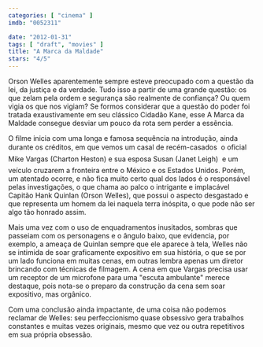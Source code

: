 ```yaml
---
categories: [ "cinema" ]
imdb: "0052311"

date: "2012-01-31"
tags: [ "draft", "movies" ]
title: "A Marca da Maldade"
stars: "4/5"
---
```

Orson Welles aparentemente sempre esteve preocupado com a questão da lei, da justiça e da verdade. Tudo isso a partir de uma grande questão: os que zelam pela ordem e segurança são realmente de confiança? Ou quem vigia os que nos vigiam? Se formos considerar que a questão do poder foi tratada exaustivamente em seu clássico Cidadão Kane, esse A Marca da Maldade consegue desviar um pouco da rota sem perder a essência.

O filme inicia com uma longa e famosa sequência na introdução, ainda durante os créditos, em que vemos um casal de recém-casados  o oficial Mike Vargas (Charton Heston) e sua esposa Susan (Janet Leigh)  e um veículo cruzarem a fronteira entre o México e os Estados Unidos. Porém, um atentado ocorre, e não fica muito certo qual dos lados é o responsável pelas investigações, o que chama ao palco o intrigante e implacável Capitão Hank Quinlan (Orson Welles), que possui o aspecto desgastado e que representa um homem da lei naquela terra inóspita, o que pode não ser algo tão honrado assim.

Mais uma vez com o uso de enquadramentos inusitados, sombras que passeiam com os personagens e o ângulo baixo, que evidencia, por exemplo, a ameaça de Quinlan sempre que ele aparece à tela, Welles não se intimida de soar graficamente expositivo em sua história, o que se por um lado funciona em muitas cenas, em outras lembra apenas um diretor brincando com técnicas de filmagem. A cena em que Vargas precisa usar um receptor de um microfone para uma "escuta ambulante" merece destaque, pois nota-se o preparo da construção da cena sem soar expositivo, mas orgânico.

Com uma conclusão ainda impactante, de uma coisa não podemos reclamar de Welles: seu perfeccionismo quase obsessivo gera trabalhos constantes e muitas vezes originais, mesmo que vez ou outra repetitivos em sua própria obsessão.

